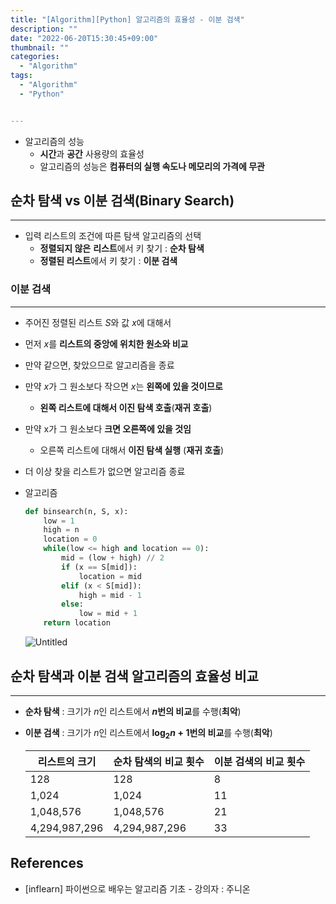 ```yaml
---
title: "[Algorithm][Python] 알고리즘의 효율성 - 이분 검색"
description: ""
date: "2022-06-20T15:30:45+09:00"
thumbnail: ""
categories:
  - "Algorithm"
tags:
  - "Algorithm"
  - "Python"


---
```

<!--more-->

- 알고리즘의 성능
    - **시간**과 **공간** 사용량의 효율성
    - 알고리즘의 성능은 **컴퓨터의 실행 속도나 메모리의 가격에 무관**

## 순차 탐색 vs 이분 검색(Binary Search)

---

- 입력 리스트의 조건에 따른 탐색 알고리즘의 선택
    - **정렬되지 않은** **리스트**에서 키 찾기 : **순차 탐색**
    - **정렬된 리스트**에서 키 찾기 : **이분 검색**

### 이분 검색

---

- 주어진 정렬된 리스트 $S$와 값  $x$에 대해서
- 먼저 $x$를 **리스트의 중앙에 위치한 원소와 비교**
- 만약 같으면, 찾았으므로 알고리즘을 종료
- 만약 $x$가 그 원소보다 작으면   $x$는 **왼쪽에 있을 것이므로**
    - **왼쪽 리스트에 대해서 이진 탐색 호출**(**재귀 호출**)
- 만약 x가 그 원소보다 **크면 오른쪽에 있을 것임**
    - 오른쪽 리스트에 대해서 **이진 탐색 실행** (**재귀 호출**)
- 더 이상 찾을 리스트가 없으면 알고리즘 종료
- 알고리즘
    
    ```python
    def binsearch(n, S, x):
    	low = 1
    	high = n
    	location = 0
    	while(low <= high and location == 0):
    		mid = (low + high) // 2
    		if (x == S[mid]):
    			location = mid
    		elif (x < S[mid]):
    			high = mid - 1
    		else:
    			low = mid + 1
    	return location
    ```
    
    ![Untitled](/images/algorithm/lang_python/알고리즘의_효율성_이분_검색/Untitled.png)
    

## 순차 탐색과 이분 검색 알고리즘의 효율성 비교

---

- **순차 탐색** : 크기가 $n$인 리스트에서 **$n$번의 비교**를 수행(**최악**)
- **이분 검색** : 크기가 $n$인 리스트에서 **${\log_{2}{n}}+1$번의 비교**를 수행(**최악**)
    
    
    | 리스트의 크기 | 순차 탐색의 비교 횟수 | 이분 검색의 비교 횟수 |
    | --- | --- | --- |
    | 128 | 128 | 8 |
    | 1,024 | 1,024 | 11 |
    | 1,048,576 | 1,048,576 | 21 |
    | 4,294,987,296 | 4,294,987,296 | 33 |

## References

- [inflearn] 파이썬으로 배우는 알고리즘 기초 - 강의자 : 주니온
